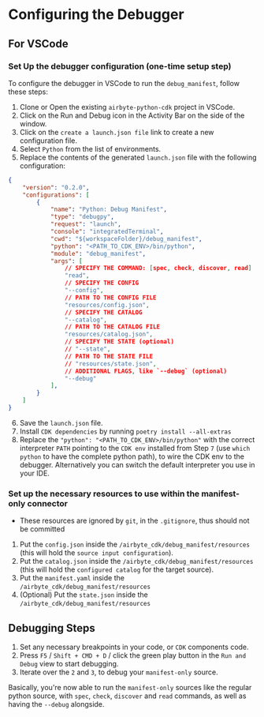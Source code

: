 # Configuring the Debugger

## For VSCode

### Set Up the debugger configuration (one-time setup step)
To configure the debugger in VSCode to run the `debug_manifest`, follow these steps:

1. Clone or Open the existing `airbyte-python-cdk` project in VSCode.
2. Click on the Run and Debug icon in the Activity Bar on the side of the window.
3. Click on the `create a launch.json file` link to create a new configuration file.
4. Select `Python` from the list of environments.
5. Replace the contents of the generated `launch.json` file with the following configuration:

```json
{
    "version": "0.2.0",
    "configurations": [
        {
            "name": "Python: Debug Manifest",
            "type": "debugpy",
            "request": "launch",
            "console": "integratedTerminal",
            "cwd": "${workspaceFolder}/debug_manifest",
            "python": "<PATH_TO_CDK_ENV>/bin/python",
            "module": "debug_manifest",
            "args": [
                // SPECIFY THE COMMAND: [spec, check, discover, read]
                "read",
                // SPECIFY THE CONFIG
                "--config",
                // PATH TO THE CONFIG FILE
                "resources/config.json",
                // SPECIFY THE CATALOG
                "--catalog",
                // PATH TO THE CATALOG FILE
                "resources/catalog.json",
                // SPECIFY THE STATE (optional)
                // "--state",
                // PATH TO THE STATE FILE
                // "resources/state.json",
                // ADDITIONAL FLAGS, like `--debug` (optional)
                "--debug"
            ],
        }
    ]
}
```

6. Save the `launch.json` file.
7. Install `CDK dependencies` by running `poetry install --all-extras`
8. Replace the `"python": "<PATH_TO_CDK_ENV>/bin/python"` with the correct interpreter `PATH` pointing to the `CDK env` installed from Step `7` (use `which python` to have the complete python path), to wire the CDK env to the debugger. Alternatively you can switch the default interpreter you use in your IDE.
### Set up the necessary resources to use within the manifest-only connector
* These resources are ignored by `git`, in the `.gitignore`, thus should not be committed
1. Put the `config.json` inside the `/airbyte_cdk/debug_manifest/resources` (this will hold the `source input configuration`).
2. Put the `catalog.json` inside the `/airbyte_cdk/debug_manifest/resources` (this will hold the `configured catalog` for the target source).
3. Put the `manifest.yaml` inside the `/airbyte_cdk/debug_manifest/resources`
4. (Optional) Put the `state.json` inside the `/airbyte_cdk/debug_manifest/resources`

## Debugging Steps
1. Set any necessary breakpoints in your code, or `CDK` components code.
2. Press `F5` / `Shift + CMD + D` / click the green play button in the `Run and Debug` view to start debugging.
3. Iterate over the `2` and `3`, to debug your `manifest-only` source.

Basically, you're now able to run the `manifest-only` sources like the regular python source, with `spec`, `check`, `discover` and `read` commands, as well as having the `--debug` alongside.
